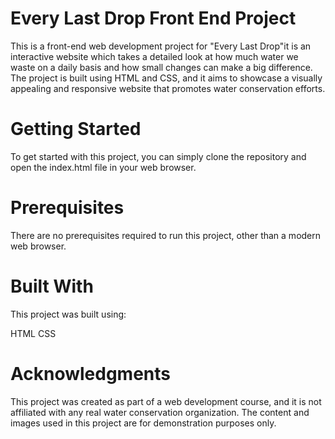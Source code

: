# Every Last Drop Front End Project
This is a front-end web development project for "Every Last Drop"it is an interactive website which takes a detailed look at how much water we waste on a daily basis and how small changes can make a big difference. The project is built using HTML and CSS, and it aims to showcase a visually appealing and responsive website that promotes water conservation efforts.

# Getting Started
To get started with this project, you can simply clone the repository and open the index.html file in your web browser. 

# Prerequisites
There are no prerequisites required to run this project, other than a modern web browser.

# Built With
This project was built using:

HTML
CSS

# Acknowledgments
This project was created as part of a web development course, and it is not affiliated with any real water conservation organization. The content and images used in this project are for demonstration purposes only.

